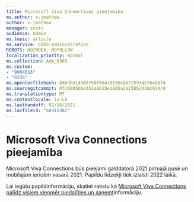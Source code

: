 ```yaml
---
title: Microsoft Viva Connections pieejamība
ms.author: v-jmathew
author: v-jmathew
manager: scotv
audience: Admin
ms.topic: article
ms.service: o365-administration
ROBOTS: NOINDEX, NOFOLLOW
localization_priority: Normal
ms.collection: Adm_O365
ms.custom:
- "9004616"
- "8336"
ms.openlocfilehash: b8bdb514949750f6041019bcbb725934b76e68f4
ms.sourcegitcommit: 0fc6005bbe351a861be1805a2e15b52438c914c9
ms.translationtype: MT
ms.contentlocale: lv-LV
ms.lasthandoff: 02/18/2021
ms.locfileid: "50315387"
---
```

# <a name="microsoft-viva-connections-availability"></a>Microsoft Viva Connections pieejamība

Microsoft Viva Connections būs pieejami galddatorā 2021 pirmajā pusē un mobilajām ierīcēm vasarā 2021. Papildu līdzekļi tiek izlaisti 2022 laikā.

Lai iegūtu papildinformāciju, skatiet rakstu kā [Microsoft Viva Connections palīdz visiem vienmēr piedalīties un saņemt](https://techcommunity.microsoft.com/t5/microsoft-viva-blog/microsoft-viva-connections-helps-everyone-to-stay-engaged-and/ba-p/2107009)informāciju.
